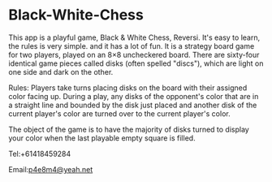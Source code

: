 # Black-White-Chess

This app is a playful game, Black & White Chess, Reversi. It's easy to learn, the rules is very simple. and it has a lot of fun. It is a strategy board game for two players, played on an 8×8 uncheckered board. There are sixty-four identical game pieces called disks (often spelled "discs"), which are light on one side and dark on the other. 

Rules:
Players take turns placing disks on the board with their assigned color facing up. During a play, any disks of the opponent's color that are in a straight line and bounded by the disk just placed and another disk of the current player's color are turned over to the current player's color.

The object of the game is to have the majority of disks turned to display your color when the last playable empty square is filled.

Tel:+61418459284

Email:p4e8m4@yeah.net
